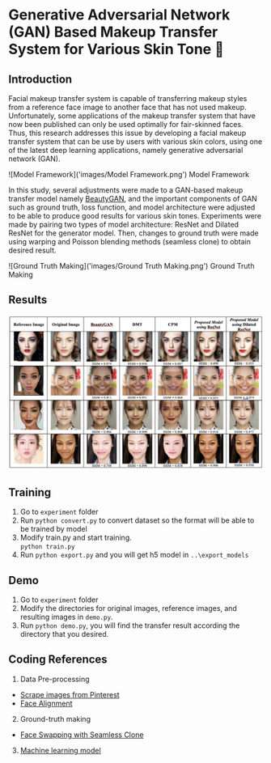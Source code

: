 # Generative Adversarial Network (GAN) Based Makeup Transfer System for Various Skin Tone 💄


## Introduction
Facial makeup transfer system is capable of transferring makeup styles from a reference face image to another face that has not used makeup. Unfortunately, some applications of the makeup transfer system that have now been published can only be used optimally for fair-skinned faces. Thus, this research addresses this issue by developing a facial makeup transfer system that can be use by users with various skin colors, using one of the latest deep learning applications, namely generative adversarial network (GAN). 

![Model Framework]('images/Model Framework.png')
Model Framework


In this study, several adjustments were made to a GAN-based makeup transfer model namely [BeautyGAN](https://dl.acm.org/doi/10.1145/3240508.3240618), and the important components of GAN such as ground truth, loss function, and model architecture were adjusted to be able to produce good results for various skin tones. Experiments were made by pairing two types of model architecture: ResNet and Dilated ResNet for the generator model. Then, changes to ground truth were made using warping and Poisson blending methods (seamless clone) to obtain desired result. 

![Ground Truth Making]('images/Ground Truth Making.png')
Ground Truth Making

## Results
![Result](images/Result.png)

## Training
1. Go to `experiment` folder
2. Run `python convert.py` to convert dataset so the format will be able to be trained by model
3. Modify train.py and start training.  
    `python train.py` 
4. Run `python export.py` and you will get h5 model in `..\export_models`

## Demo
1. Go to `experiment` folder
2. Modify the directories for original images, reference images, and resulting images in `demo.py`.
3. Run `python demo.py`, you will find the transfer result according the directory that you desired.

## Coding References
1. Data Pre-processing
- [Scrape images from Pinterest](https://github.com/civiliangame/PinterestScraper)
- [Face Alignment](https://github.com/serengil/tensorflow-101/blob/master/python/face-alignment.py)
2. Ground-truth making
- [Face Swapping with Seamless Clone](https://pysource.com/2019/05/28/face-swapping-explained-in-8-steps-opencv-with-python/)
3. [Machine learning model](https://github.com/yan86471/DMT-implementation)